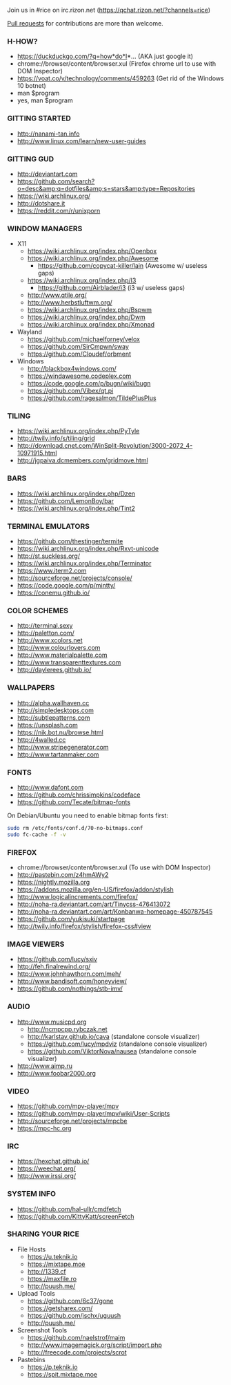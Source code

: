 Join us in #rice on irc.rizon.net (https://qchat.rizon.net/?channels=rice)

[Pull requests](https://github.com/TheReverend403/rice-stuff) for contributions are more than welcome.

### H-HOW?
* https://duckduckgo.com/?q=how*do*I*... (AKA just google it)
* chrome://browser/content/browser.xul (Firefox chrome url to use with DOM Inspector)
* https://voat.co/v/technology/comments/459263 (Get rid of the Windows 10 botnet)
* man $program
* yes, man $program

### GITTING STARTED
* http://nanami-tan.info <i class="fa fa-windows"></i>
* http://www.linux.com/learn/new-user-guides <i class="fa fa-linux"></i>

### GITTING GUD
* http://deviantart.com
* https://github.com/search?o=desc&amp;q=dotfiles&amp;s=stars&amp;type=Repositories
* https://wiki.archlinux.org/ <i class="fa fa-linux"></i>
* http://dotshare.it <i class="fa fa-linux"></i> <i class="fa fa-apple"></i>
* https://reddit.com/r/unixporn <i class="fa fa-linux"></i> <i class="fa fa-apple"></i>

### WINDOW MANAGERS
* X11 <i class="fa fa-linux"></i>
  * https://wiki.archlinux.org/index.php/Openbox
  * https://wiki.archlinux.org/index.php/Awesome
    * https://github.com/copycat-killer/lain (Awesome w/ useless gaps)
  * https://wiki.archlinux.org/index.php/I3
    * https://github.com/Airblader/i3 (i3 w/ useless gaps)
  * http://www.qtile.org/
  * http://www.herbstluftwm.org/
  * https://wiki.archlinux.org/index.php/Bspwm
  * https://wiki.archlinux.org/index.php/Dwm
  * https://wiki.archlinux.org/index.php/Xmonad
* Wayland <i class="fa fa-linux"></i>
  * https://github.com/michaelforney/velox
  * https://github.com/SirCmpwn/sway
  * https://github.com/Cloudef/orbment
* Windows <i class="fa fa-windows"></i>
  * http://blackbox4windows.com/
  * https://windawesome.codeplex.com
  * https://code.google.com/p/bugn/wiki/bugn
  * https://github.com/Vibex/qt.pi
  * https://github.com/ragesalmon/TildePlusPlus

### TILING
* https://wiki.archlinux.org/index.php/PyTyle <i class="fa fa-linux"></i>
* http://twily.info/s/tiling/grid <i class="fa fa-linux"></i>
* http://download.cnet.com/WinSplit-Revolution/3000-2072_4-10971915.html <i class="fa fa-windows"></i>
* http://jgpaiva.dcmembers.com/gridmove.html <i class="fa fa-windows"></i>

### BARS
* https://wiki.archlinux.org/index.php/Dzen <i class="fa fa-linux"></i>
* https://github.com/LemonBoy/bar <i class="fa fa-linux"></i>
* https://wiki.archlinux.org/index.php/Tint2 <i class="fa fa-linux"></i>

### TERMINAL EMULATORS
* https://github.com/thestinger/termite <i class="fa fa-linux"></i>
* https://wiki.archlinux.org/index.php/Rxvt-unicode <i class="fa fa-linux"></i>
* http://st.suckless.org/ <i class="fa fa-linux"></i>
* https://wiki.archlinux.org/index.php/Terminator <i class="fa fa-linux"></i>
* https://www.iterm2.com <i class="fa fa-apple"></i>
* http://sourceforge.net/projects/console/ <i class="fa fa-windows"></i>
* https://code.google.com/p/mintty/ <i class="fa fa-windows"></i>
* https://conemu.github.io/ <i class="fa fa-windows"></i>

### COLOR SCHEMES
* http://terminal.sexy
* http://paletton.com/
* http://www.xcolors.net
* http://www.colourlovers.com
* http://www.materialpalette.com
* http://www.transparenttextures.com
* http://daylerees.github.io/

### WALLPAPERS
* http://alpha.wallhaven.cc
* http://simpledesktops.com
* http://subtlepatterns.com
* https://unsplash.com
* https://nik.bot.nu/browse.html
* http://4walled.cc
* http://www.stripegenerator.com
* http://www.tartanmaker.com

### FONTS
* http://www.dafont.com
* https://github.com/chrissimpkins/codeface
* https://github.com/Tecate/bitmap-fonts

On Debian/Ubuntu you need to enable bitmap fonts first:

```bash
sudo rm /etc/fonts/conf.d/70-no-bitmaps.conf
sudo fc-cache -f -v
```

### FIREFOX
* chrome://browser/content/browser.xul (To use with DOM Inspector)
* http://pastebin.com/z4hmAWy2
* https://nightly.mozilla.org
* https://addons.mozilla.org/en-US/firefox/addon/stylish
* http://www.logicalincrements.com/firefox/
* http://noha-ra.deviantart.com/art/Tinycss-476413072
* http://noha-ra.deviantart.com/art/Konbanwa-homepage-450787545
* https://github.com/yukisuki/startpage
* http://twily.info/firefox/stylish/firefox-css#view

### IMAGE VIEWERS
* https://github.com/lucy/sxiv <i class="fa fa-linux"></i>
* http://feh.finalrewind.org/ <i class="fa fa-linux"></i>
* http://www.johnhawthorn.com/meh/ <i class="fa fa-linux"></i>
* http://www.bandisoft.com/honeyview/ <i class="fa fa-windows"></i>
* https://github.com/nothings/stb-imv/ <i class="fa fa-windows"></i>

### AUDIO
* http://www.musicpd.org
  * http://ncmpcpp.rybczak.net <i class="fa fa-linux"></i>
  * http://karlstav.github.io/cava (standalone console visualizer) <i class="fa fa-linux"></i>
  * https://github.com/lucy/mpdviz (standalone console visualizer) <i class="fa fa-linux"></i>
  * https://github.com/ViktorNova/nausea (standalone console visualizer) <i class="fa fa-linux"></i>
* http://www.aimp.ru <i class="fa fa-windows"></i>
* http://www.foobar2000.org <i class="fa fa-windows"></i>

### VIDEO
* https://github.com/mpv-player/mpv
* https://github.com/mpv-player/mpv/wiki/User-Scripts
* http://sourceforge.net/projects/mpcbe <i class="fa fa-windows"></i>
* https://mpc-hc.org <i class="fa fa-windows"></i>

### IRC
* https://hexchat.github.io/
* https://weechat.org/ <i class="fa fa-linux"></i>
* http://www.irssi.org/ <i class="fa fa-linux"></i>

### SYSTEM INFO
* https://github.com/hal-ullr/cmdfetch <i class="fa fa-windows"></i>
* https://github.com/KittyKatt/screenFetch <i class="fa fa-linux"></i>

### SHARING YOUR RICE
* File Hosts
  * https://u.teknik.io
  * https://mixtape.moe
  * http://1339.cf
  * https://maxfile.ro
  * http://puush.me/
* Upload Tools
  * https://github.com/6c37/gone
  * https://getsharex.com/ <i class="fa fa-windows"></i>
  * https://github.com/jschx/uguush <i class="fa fa-linux"></i>
  * http://puush.me/ <i class="fa fa-windows"></i> <i class="fa fa-apple"></i>
* Screenshot Tools
  * https://github.com/naelstrof/maim <i class="fa fa-linux"></i>
  * http://www.imagemagick.org/script/import.php
  * http://freecode.com/projects/scrot <i class="fa fa-linux"></i>
* Pastebins
  * https://p.teknik.io
  * https://spit.mixtape.moe
